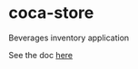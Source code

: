 # coca-store
Beverages inventory application

See the doc [here](http://peterborkuti.github.io/coca-store/)
